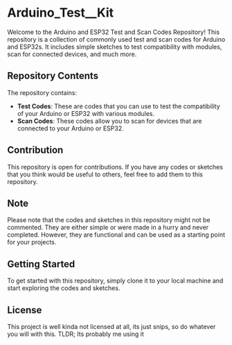 # Arduino_Test__Kit

Welcome to the Arduino and ESP32 Test and Scan Codes Repository! This repository is a collection of commonly used test and scan codes for Arduino and ESP32s. It includes simple sketches to test compatibility with modules, scan for connected devices, and much more.

## Repository Contents

The repository contains:

- **Test Codes**: These are codes that you can use to test the compatibility of your Arduino or ESP32 with various modules.
- **Scan Codes**: These codes allow you to scan for devices that are connected to your Arduino or ESP32.

## Contribution

This repository is open for contributions. If you have any codes or sketches that you think would be useful to others, feel free to add them to this repository. 

## Note

Please note that the codes and sketches in this repository might not be commented. They are either simple or were made in a hurry and never completed. However, they are functional and can be used as a starting point for your projects.

## Getting Started

To get started with this repository, simply clone it to your local machine and start exploring the codes and sketches.

## License

This project is well kinda not licensed at all, its just snips, so do whatever you will with this.
TLDR; Its probably me using it
